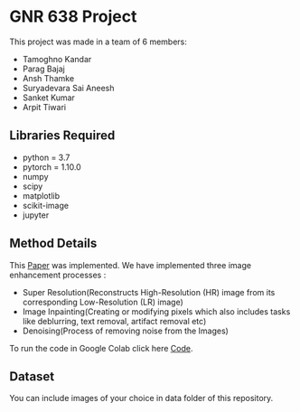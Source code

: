# GNR 638 Project

This project was made in a team of 6 members:
- Tamoghno Kandar
- Parag Bajaj
- Ansh Thamke
- Suryadevara Sai Aneesh
- Sanket Kumar
- Arpit Tiwari

## Libraries Required
- python = 3.7
- pytorch = 1.10.0
- numpy
- scipy
- matplotlib
- scikit-image
- jupyter

## Method Details
This [Paper](https://openaccess.thecvf.com/content_cvpr_2018/papers/Ulyanov_Deep_Image_Prior_CVPR_2018_paper.pdf) was implemented. We have implemented three image enhancement processes :
- Super Resolution(Reconstructs High-Resolution (HR) image from its corresponding Low-Resolution (LR) image)
- Image Inpainting(Creating or modifying pixels which also includes tasks like deblurring, text removal, artifact removal etc)
- Denoising(Process of removing noise from the Images)

To run the code in Google Colab click here [Code](https://colab.research.google.com/github/tamoghnokandar/GNR-638-Project).

## Dataset
You can include images of your choice in data folder of this repository. 
